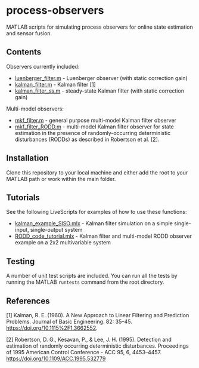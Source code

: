# process-observers

MATLAB scripts for simulating process observers for online state estimation and sensor fusion.

## Contents

Observers currently included:
- [luenberger_filter.m](luenberger_filter.m) - Luenberger observer (with static correction gain)
- [kalman_filter.m](kalman_filter.m) - Kalman filter [[1]](#1)
- [kalman_filter_ss.m](kalman_filter_ss.m) - steady-state Kalman filter (with static correction gain)

Multi-model observers:
- [mkf_filter.m](mkf_filter.m) - general purpose multi-model Kalman filter observer
- [mkf_filter_RODD.m](mkf_filter_RODD.m) - multi-model Kalman filter observer for state estimation in the presence of randomly-occurring deterministic disturbances (RODDs) as described in Robertson et al. [[2]](#2).

## Installation

Clone this repository to your local machine and either add the root to your MATLAB path or work within the main folder.

## Tutorials

See the following LiveScripts for examples of how to use these functions:

- [kalman_example_SISO.mlx](kalman_example_SISO.mlx) - Kalman filter simulation on a simple single-input, single-output system
- [RODD_code_tutorial.mlx](RODD_code_tutorial.mlx) - Kalman filter and multi-model RODD observer example on a 2x2 multivariable system

## Testing

A number of unit test scripts are included.  You can run all the tests by running the MATLAB `runtests` command from the root directory.

## References

<a id="1">[1]</a> Kalman, R. E. (1960). A New Approach to Linear Filtering and Prediction Problems. Journal of Basic Engineering. 82: 35–45. https://doi.org/10.1115%2F1.3662552.

<a id="2">[2]</a> Robertson, D. G., Kesavan, P., & Lee, J. H. (1995). Detection and estimation of randomly occurring deterministic disturbances. Proceedings of 1995 American Control Conference - ACC 95, 6, 4453–4457. https://doi.org/10.1109/ACC.1995.532779
